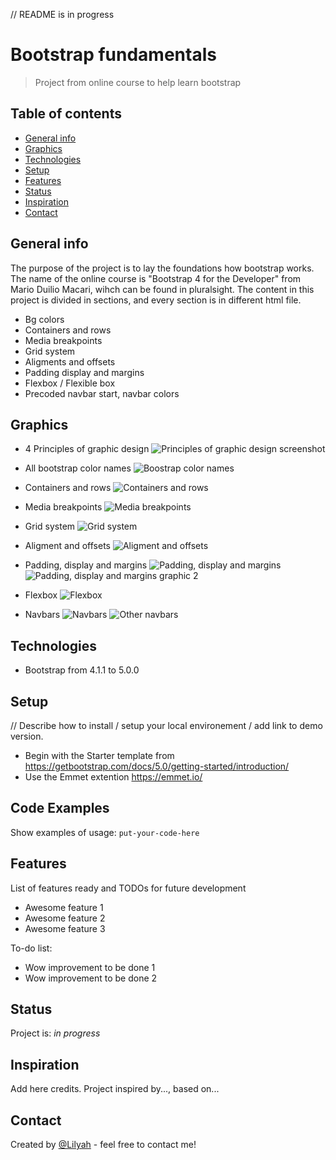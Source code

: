 // README is in progress

# Bootstrap fundamentals
> Project from online course to help learn bootstrap

## Table of contents
* [General info](#general-info)
* [Graphics](#graphics)
* [Technologies](#technologies)
* [Setup](#setup)
* [Features](#features)
* [Status](#status)
* [Inspiration](#inspiration)
* [Contact](#contact)

## General info
The purpose of the project is to lay the foundations how bootstrap works.
The name of the online course is "Bootstrap 4 for the Developer" from Mario Duilio Macari, wihch can be found in pluralsight.
The content in this project is divided in sections, and every section is in different html file.
* Bg colors
* Containers and rows
* Media breakpoints
* Grid system
* Aligments and offsets
* Padding display and margins
* Flexbox / Flexible box
* Precoded navbar start, navbar colors


## Graphics
* 4 Principles of graphic design
![Principles of graphic design screenshot](./img/4_principles_of_graphic_design.png)

* All bootstrap color names
![Boostrap color names](./img/all_the_bootstrap_color_names.png)

* Containers and rows
![Containers and rows](./img/containers_and_rows.png)

* Media breakpoints
![Media breakpoints](./img/media_breakpoints_bs4.png)

* Grid system
![Grid system](./img/grid_system.png)

* Aligment and offsets
![Aligment and offsets](./img/aligment_and_offsets.png)

* Padding, display and margins
![Padding, display and margins](./img/margins_and_paddings_bs4.png)
![Padding, display and margins graphic 2](./img/padding_display_and_margins_2.png)

* Flexbox
![Flexbox](./img/flexboxes.png)

* Navbars
![Navbars](./img/navbar.png)
![Other navbars](./img/other_navbars.png)



## Technologies
* Bootstrap from 4.1.1 to 5.0.0

## Setup
// Describe how to install / setup your local environement / add link to demo version.
* Begin with the Starter template from https://getbootstrap.com/docs/5.0/getting-started/introduction/
* Use the Emmet extention https://emmet.io/


## Code Examples
Show examples of usage:
`put-your-code-here`

## Features
List of features ready and TODOs for future development
* Awesome feature 1
* Awesome feature 2
* Awesome feature 3

To-do list:
* Wow improvement to be done 1
* Wow improvement to be done 2

## Status
Project is: _in progress_

## Inspiration
Add here credits. Project inspired by..., based on...

## Contact
Created by [@Lilyah](https://github.com/Lilyah) - feel free to contact me!